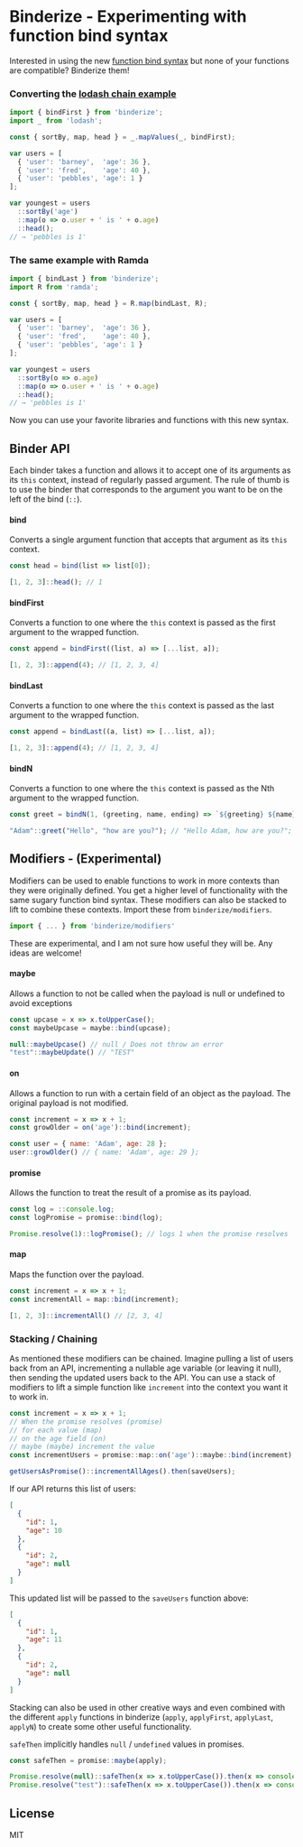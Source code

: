 # Binderize - Experimenting with function bind syntax

Interested in using the new [function bind syntax](https://github.com/zenparsing/es-function-bind) but none of your functions are compatible?  Binderize them!

### Converting the [lodash chain example](https://lodash.com/docs#chain)

```javascript
import { bindFirst } from 'binderize';
import _ from 'lodash';

const { sortBy, map, head } = _.mapValues(_, bindFirst);

var users = [
  { 'user': 'barney',  'age': 36 },
  { 'user': 'fred',    'age': 40 },
  { 'user': 'pebbles', 'age': 1 }
];

var youngest = users
  ::sortBy('age')
  ::map(o => o.user + ' is ' + o.age)
  ::head();
// → 'pebbles is 1'
```

### The same example with Ramda

```javascript
import { bindLast } from 'binderize';
import R from 'ramda';

const { sortBy, map, head } = R.map(bindLast, R);

var users = [
  { 'user': 'barney',  'age': 36 },
  { 'user': 'fred',    'age': 40 },
  { 'user': 'pebbles', 'age': 1 }
];

var youngest = users
  ::sortBy(o => o.age)
  ::map(o => o.user + ' is ' + o.age)
  ::head();
// → 'pebbles is 1'
```

Now you can use your favorite libraries and functions with this new syntax.

## Binder API
Each binder takes a function and allows it to accept one of its arguments as its `this` context, instead of regularly passed argument.  The rule of thumb is to use the binder that corresponds to the argument you want to be on the left of the bind (`::`).

#### bind
Converts a single argument function that accepts that argument as its `this` context.

```javascript
const head = bind(list => list[0]);

[1, 2, 3]::head(); // 1
```

#### bindFirst
Converts a function to one where the `this` context is passed as the first argument to the wrapped function.

```javascript
const append = bindFirst((list, a) => [...list, a]);

[1, 2, 3]::append(4); // [1, 2, 3, 4]
```

#### bindLast
Converts a function to one where the `this` context is passed as the last argument to the wrapped function.

```javascript
const append = bindLast((a, list) => [...list, a]);

[1, 2, 3]::append(4); // [1, 2, 3, 4]
```

#### bindN
Converts a function to one where the `this` context is passed as the Nth argument to the wrapped function.

```javascript
const greet = bindN(1, (greeting, name, ending) => `${greeting} ${name}, ${ending}`);

"Adam"::greet("Hello", "how are you?"); // "Hello Adam, how are you?";
```

## Modifiers - (Experimental)

Modifiers can be used to enable functions to work in more contexts than they were originally defined.  You get a higher level of functionality with the same sugary function bind syntax.  These modifiers can also be stacked to lift to combine these contexts.  Import these from `binderize/modifiers`.

```javascript
import { ... } from 'binderize/modifiers'
```

These are experimental, and I am not sure how useful they will be.  Any ideas are welcome!

#### maybe
Allows a function to not be called when the payload is null or undefined to avoid exceptions

```javascript
const upcase = x => x.toUpperCase();
const maybeUpcase = maybe::bind(upcase);

null::maybeUpcase() // null / Does not throw an error
"test"::maybeUpdate() // "TEST"
```

#### on
Allows a function to run with a certain field of an object as the payload.  The original payload is not modified.

```javascript
const increment = x => x + 1;
const growOlder = on('age')::bind(increment);

const user = { name: 'Adam', age: 28 };
user::growOlder() // { name: 'Adam', age: 29 };
```

#### promise
Allows the function to treat the result of a promise as its payload.

```javascript
const log = ::console.log;
const logPromise = promise::bind(log);

Promise.resolve(1)::logPromise(); // logs 1 when the promise resolves
```

#### map
Maps the function over the payload.

```javascript
const increment = x => x + 1;
const incrementAll = map::bind(increment);

[1, 2, 3]::incrementAll() // [2, 3, 4]
```

### Stacking / Chaining
As mentioned these modifiers can be chained.  Imagine pulling a list of users back from an API, incrementing a nullable age variable (or leaving it null), then sending the updated users back to the API.  You can use a stack of modifiers to lift a simple function like `increment` into the context you want it to work in.

```javascript
const increment = x => x + 1;
// When the promise resolves (promise)
// for each value (map)
// on the age field (on)
// maybe (maybe) increment the value
const incrementUsers = promise::map::on('age')::maybe::bind(increment);

getUsersAsPromise()::incrementAllAges().then(saveUsers);
```

If our API returns this list of users:
```json
[
  {
    "id": 1,
    "age": 10
  },
  {
    "id": 2,
    "age": null
  }
]
```

This updated list will be passed to the `saveUsers` function above:

```json
[
  {
    "id": 1,
    "age": 11
  },
  {
    "id": 2,
    "age": null
  }
]
```

Stacking can also be used in other creative ways and even combined with the different `apply` functions in binderize (`apply`, `applyFirst`, `applyLast`, `applyN`) to create some other useful functionality.

`safeThen` implicitly handles `null` / `undefined` values in promises.

```javascript
const safeThen = promise::maybe(apply);

Promise.resolve(null)::safeThen(x => x.toUpperCase()).then(x => console.log(x)); // logs null - Does not error
Promise.resolve("test")::safeThen(x => x.toUpperCase()).then(x => console.log(x)); // logs "TEST"
```

## License

MIT
